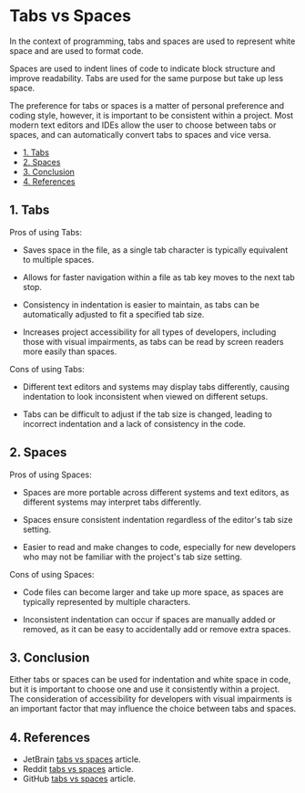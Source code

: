 # Tabs vs Spaces

In the context of programming, tabs and spaces are used to represent white space and are used to format code.

Spaces are used to indent lines of code to indicate block structure and improve readability. Tabs are used for the same purpose but take up less space.

The preference for tabs or spaces is a matter of personal preference and coding style, however, it is important to be consistent within a project. Most modern text editors and IDEs allow the user to choose between tabs or spaces, and can automatically convert tabs to spaces and vice versa.

- [1. Tabs](#1-tabs)
- [2. Spaces](#2-spaces)
- [3. Conclusion](#3-conclusion)
- [4. References](#4-references)

## 1. Tabs

Pros of using Tabs:

- Saves space in the file, as a single tab character is typically equivalent to multiple spaces.

- Allows for faster navigation within a file as tab key moves to the next tab stop.

- Consistency in indentation is easier to maintain, as tabs can be automatically adjusted to fit a specified tab size.

- Increases project accessibility for all types of developers, including those with visual impairments, as tabs can be read by screen readers more easily than spaces.


Cons of using Tabs:

- Different text editors and systems may display tabs differently, causing indentation to look inconsistent when viewed on different setups.

- Tabs can be difficult to adjust if the tab size is changed, leading to incorrect indentation and a lack of consistency in the code.

## 2. Spaces

Pros of using Spaces:

- Spaces are more portable across different systems and text editors, as different systems may interpret tabs differently.

- Spaces ensure consistent indentation regardless of the editor's tab size setting.

- Easier to read and make changes to code, especially for new developers who may not be familiar with the project's tab size setting.

Cons of using Spaces:

- Code files can become larger and take up more space, as spaces are typically represented by multiple characters.

- Inconsistent indentation can occur if spaces are manually added or removed, as it can be easy to accidentally add or remove extra spaces.

## 3. Conclusion

Either tabs or spaces can be used for indentation and white space in code, but it is important to choose one and use it consistently within a project. The consideration of accessibility for developers with visual impairments is an important factor that may influence the choice between tabs and spaces.

## 4. References

- JetBrain [tabs vs spaces](https://blog.jetbrains.com/dotnet/2022/08/11/virtual-formatter-in-resharper-2022-2/) article.
- Reddit [tabs vs spaces](https://www.reddit.com/r/javascript/comments/c8drjo/nobody_talks_about_the_real_reason_to_use_tabs/) article. 
- GitHub [tabs vs spaces](https://medium.com/@hoffa/400-000-github-repositories-1-billion-files-14-terabytes-of-code-spaces-or-tabs-7cfe0b5dd7fd#.j6ki2b7og) article.
